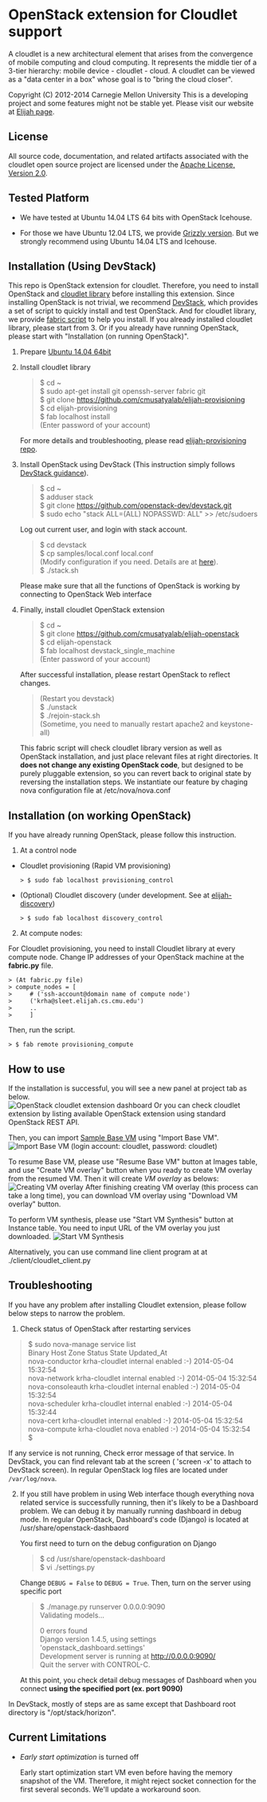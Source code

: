 OpenStack extension for Cloudlet support
========================================================
A cloudlet is a new architectural element that arises from the convergence of
mobile computing and cloud computing. It represents the middle tier of a
3-tier hierarchy:  mobile device - cloudlet - cloud.   A cloudlet can be
viewed as a "data center in a box" whose  goal is to "bring the cloud closer".

Copyright (C) 2012-2014 Carnegie Mellon University This is a developing project
and some features might not be stable yet.  Please visit our website at [Elijah
page](http://elijah.cs.cmu.edu/).



License
----------

All source code, documentation, and related artifacts associated with the
cloudlet open source project are licensed under the [Apache License, Version
2.0](http://www.apache.org/licenses/LICENSE-2.0.html).



Tested Platform
-------------

- We have tested at Ubuntu 14.04 LTS 64 bits with OpenStack Icehouse.

- For those we have Ubuntu 12.04 LTS, we provide [Grizzly
    version](https://github.com/cmusatyalab/elijah-openstack/tree/grizzly).
    But we strongly recommend using Ubuntu 14.04 LTS and Icehouse.



Installation (Using DevStack)
-----------------------------

This repo is OpenStack extension for cloudlet. Therefore, you need to install
OpenStack and [cloudlet
library](https://github.com/cmusatyalab/elijah-provisioning) before installing
this extension. Since installing OpenStack is not trivial, we recommend
[DevStack](http://devstack.org/), which provides a set of script to quickly
install and test OpenStack. And for cloudlet library, we provide [fabric
script](http://www.fabfile.org/en/latest/) to help you install. If you already
installed cloudlet library, please start from 3. Or if you already have running
OpenStack, please start with "Installation (on running OpenStack)".

1. Prepare [Ubuntu 14.04 64bit](http://releases.ubuntu.com/14.04/ubuntu-14.04.1-desktop-amd64.iso)


2. Install cloudlet library

    > $ cd ~  
    > $ sudo apt-get install git openssh-server fabric git  
    > $ git clone https://github.com/cmusatyalab/elijah-provisioning  
    > $ cd elijah-provisioning  
    > $ fab localhost install  
    > (Enter password of your account)  

    For more details and troubleshooting, please read [elijah-provisioning
    repo](https://github.com/cmusatyalab/elijah-provisioning).


3. Install OpenStack using DevStack (This instruction simply follows [DevStack
guidance](http://devstack.org/guides/single-machine.html)).

    > $ cd ~  
    > $ adduser stack  
    > $ git clone https://github.com/openstack-dev/devstack.git  
    > $ sudo echo "stack ALL=(ALL) NOPASSWD: ALL" >> /etc/sudoers  

    Log out current user, and login with stack account.

    > $ cd devstack  
    > $ cp samples/local.conf local.conf  
    > (Modify configuration if you need. Details are at [here](http://devstack.org/guides/single-machine.html)).  
    > $ ./stack.sh  

    Please make sure that all the functions of OpenStack is working by
    connecting to OpenStack Web interface


4. Finally, install cloudlet OpenStack extension

    > $ cd ~  
    > $ git clone https://github.com/cmusatyalab/elijah-openstack  
    > $ cd elijah-openstack  
    > $ fab localhost devstack_single_machine  
    > (Enter password of your account)  

    After successful installation, please restart OpenStack to reflect changes.

    > (Restart you devstack)  
    > $ ./unstack  
    > $ ./rejoin-stack.sh  
    > (Sometime, you need to manually restart apache2 and keystone-all)  

    This fabric script will check cloudlet library version as well as OpenStack
    installation, and just place relevant files at right directories.  It
    **does not change any existing OpenStack code**, but designed to be purely
    pluggable extension, so you can revert back to original state by reversing
    the installation steps. We instantiate our feature by chaging nova
    configuration file at /etc/nova/nova.conf



Installation (on working OpenStack)
-----------------------------------

If you have already running OpenStack, please follow this instruction.

1. At a control node

  - Cloudlet provisioning (Rapid VM provisioning)

        > $ sudo fab localhost provisioning_control  

  - (Optional) Cloudlet discovery (under development. See at
      [elijah-discovery](https://github.com/cmusatyalab/elijah-discovery-basic))

        > $ sudo fab localhost discovery_control  


2. At compute nodes: 

  For Cloudlet provisioning, you need to install Cloudlet library at every compute node.
  Change IP addresses of your OpenStack machine at the **fabric.py** file. 

    > (At fabric.py file)  
    > compute_nodes = [  
    >     # ('ssh-account@domain name of compute node')  
    >     ('krha@sleet.elijah.cs.cmu.edu')  
    >     ..  
    >     ]  

  Then, run the script.

    > $ fab remote provisioning_compute  



How to use
-----------

If the installation is successful, you will see a new panel at project tab as
below.  
![OpenStack cloudlet extension dashboard](https://github.com/cmusatyalab/elijah-openstack/blob/icehouse/doc/screenshot/cloudlet_dashboard_icehouse.png?raw=true)
Or you can check cloudlet extension by listing available OpenStack extension
using standard OpenStack REST API.

Then, you can import [Sample Base
VM](https://storage.cmusatyalab.org/cloudlet-vm/precise-baseVM.zip) using
"Import Base VM".  
![Import Base VM](https://github.com/cmusatyalab/elijah-openstack/blob/icehouse/doc/screenshot/import_basevm.png?raw=true)
(login account: cloudlet, password: cloudlet)

To resume Base VM, please use "Resume Base VM" button at Images table, and use
"Create VM overlay" button when you ready to create VM overlay from the resumed
VM. Then it will create _VM overlay_ as belows: 
![Creating VM overlay](https://github.com/cmusatyalab/elijah-openstack/blob/icehouse/doc/screenshot/creating_vm_overlay.png?raw=true)
After finishing creating VM overlay (this process can take a long time), you
can download VM overlay using "Download VM overlay" button.

To perform VM synthesis, please use "Start VM Synthesis" button at Instance
table. You need to input URL of the VM overlay you just downloaded.
![Start VM Synthesis](https://github.com/cmusatyalab/elijah-openstack/blob/icehouse/doc/screenshot/vm_synthesis.png?raw=true)


Alternatively, you can use command line client program at at
./client/cloudlet_client.py 



Troubleshooting
-----------------

If you have any problem after installing Cloudlet extension, please follow
below steps to narrow the problem.

1. Check status of OpenStack after restarting services

  > $ sudo nova-manage service list  
  > Binary           Host                                 Zone             Status     State Updated_At  
  > nova-conductor   krha-cloudlet                        internal         enabled    :-)   2014-05-04 15:32:54  
  > nova-network     krha-cloudlet                        internal         enabled    :-)   2014-05-04 15:32:54  
  > nova-consoleauth krha-cloudlet                        internal         enabled    :-)   2014-05-04 15:32:54  
  > nova-scheduler   krha-cloudlet                        internal         enabled    :-)   2014-05-04 15:32:44  
  > nova-cert        krha-cloudlet                        internal         enabled    :-)   2014-05-04 15:32:54  
  > nova-compute     krha-cloudlet                        nova             enabled    :-)   2014-05-04 15:32:54  
  > $

  If any service is not running, Check error message of that service. In
  DevStack, you can find relevant tab at the screen ( 'screen -x' to attach to
  DevStack screen). In regular OpenStack log files are located under
  ``/var/log/nova``.


2. If you still have problem in using Web interface though everything nova
related service is successfully running, then it's likely to be a Dashboard
problem. We can debug it by manually running dashboard in debug mode. In
regular OpenStack, Dashboard's code (Django) is located at
/usr/share/openstack-dashbaord

   You first need to turn on the debug configuration on Django

   > $ cd /usr/share/openstack-dashboard  
   > $ vi ./settings.py

   Change ``DEBUG = False`` to ``DEBUG = True``. Then, turn on the server using specific port

   > $ ./manage.py runserver 0.0.0.0:9090  
   > Validating models...  
   >
   > 0 errors found  
   > Django version 1.4.5, using settings 'openstack_dashboard.settings'  
   > Development server is running at http://0.0.0.0:9090/  
   > Quit the server with CONTROL-C.  
   >

   At this point, you check detail debug messages of Dashboard when you connect 
   __using the specified port (ex. port 9090)__


In DevStack, mostly of steps are as same except that Dashboard root directory is
"/opt/stack/horizon".




Current Limitations
------------

* _Early start optimization_ is turned off

  Early start optimization start VM even before having the memory snapshot of
  the VM. Therefore, it might reject socket connection for the first several
  seconds. We'll update a workaround soon.

